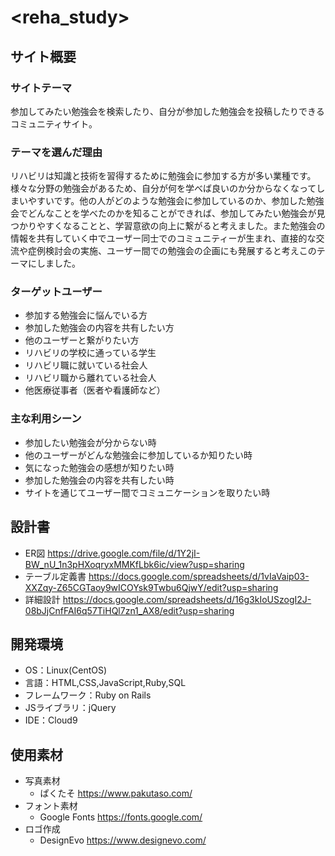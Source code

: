# <reha_study>

## サイト概要
### サイトテーマ
参加してみたい勉強会を検索したり、自分が参加した勉強会を投稿したりできるコミュニティサイト。

### テーマを選んだ理由
リハビリは知識と技術を習得するために勉強会に参加する方が多い業種です。様々な分野の勉強会があるため、自分が何を学べば良いのか分からなくなってしまいやすいです。他の人がどのような勉強会に参加しているのか、参加した勉強会でどんなことを学べたのかを知ることができれば、参加してみたい勉強会が見つかりやすくなることと、学習意欲の向上に繋がると考えました。また勉強会の情報を共有していく中でユーザー同士でのコミュニティーが生まれ、直接的な交流や症例検討会の実施、ユーザー間での勉強会の企画にも発展すると考えこのテーマにしました。

### ターゲットユーザー
- 参加する勉強会に悩んでいる方
- 参加した勉強会の内容を共有したい方
- 他のユーザーと繋がりたい方
- リハビリの学校に通っている学生
- リハビリ職に就いている社会人
- リハビリ職から離れている社会人
- 他医療従事者（医者や看護師など）

### 主な利用シーン
- 参加したい勉強会が分からない時
- 他のユーザーがどんな勉強会に参加しているか知りたい時
- 気になった勉強会の感想が知りたい時
- 参加した勉強会の内容を共有したい時
- サイトを通じてユーザー間でコミュニケーションを取りたい時

## 設計書
- ER図
    https://drive.google.com/file/d/1Y2jI-BW_nU_1n3pHXoqryxMMKfLbk6ic/view?usp=sharing
- テーブル定義書
    https://docs.google.com/spreadsheets/d/1vIaVaip03-XXZqy-Z65CGTaoy9wICOYsk9Twbu6QjwY/edit?usp=sharing
- 詳細設計
    https://docs.google.com/spreadsheets/d/16g3kIoUSzogI2J-08bJjCnfFAI6q57TiHQl7zn1_AX8/edit?usp=sharing

## 開発環境
- OS：Linux(CentOS)
- 言語：HTML,CSS,JavaScript,Ruby,SQL
- フレームワーク：Ruby on Rails
- JSライブラリ：jQuery
- IDE：Cloud9

## 使用素材
- 写真素材
  - ぱくたそ
    https://www.pakutaso.com/
- フォント素材
  - Google Fonts
    https://fonts.google.com/
- ロゴ作成
  - DesignEvo
    https://www.designevo.com/